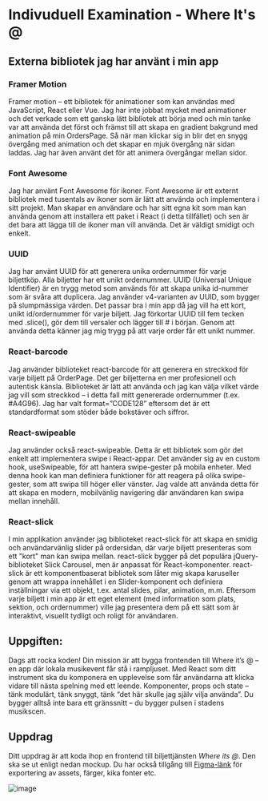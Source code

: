 # Indivuduell Examination - Where It's @


## Externa bibliotek jag har använt i min app

### Framer Motion
Framer motion – ett bibliotek för animationer som kan användas med JavaScript, React eller Vue. Jag har inte jobbat mycket med animationer och det verkade som ett ganska lätt bibliotek att börja med och min tanke var att använda det först och främst till att skapa en gradient bakgrund med animation på min OrdersPage. Så när man klickar sig in blir det en snygg övergång med animation och det skapar en mjuk övergång när sidan laddas. Jag har även använt det för att animera övergångar mellan sidor.


### Font Awesome  
Jag har använt Font Awesome för ikoner. Font Awesome är ett externt bibliotek med tusentals av ikoner som är lätt att använda och implementera i sitt projekt. Man skapar en användare och har sitt egna kit som man kan använda genom att installera ett paket i React (i detta tillfället) och sen är det bara att lägga till de ikoner man vill använda. Det är väldigt smidigt och enkelt. 

### UUID
Jag har använt UUID för att generera unika ordernummer för varje biljettköp. Alla biljetter har ett unikt ordernummer. UUID (Universal Unique Identifier) är en trygg metod som används för att skapa unika id-nummer som är svåra att duplicera. Jag använder v4-varianten av UUID, som bygger på slumpmässiga värden. Det passar bra i min app då jag vill ha ett kort, unikt id/ordernummer för varje biljett. Jag förkortar UUID till fem tecken med .slice(), gör dem till versaler och lägger till # i början. Genom att använda detta känner jag mig trygg på att varje order får ett unikt nummer. 

### React-barcode
Jag använder biblioteket react-barcode för att generera en streckkod för varje biljett på OrderPage. Det ger biljetterna en mer profesionell och autentisk känsla. Biblioteket är lätt att använda och jag kan välja vilket värde jag vill som streckkod – i detta fall mitt genererade ordernummer (t.ex. #A4G96). Jag har valt format=”CODE128” eftersom det är ett standardformat som stöder både bokstäver och siffror.  

### React-swipeable
Jag använder också react-swipeable. Detta är ett bibliotek som gör det enkelt att implementera swipe i React-appar. Det använder sig av en custom hook, useSwipeable, för att hantera swipe-gester på mobila enheter. Med denna hook kan man definiera funktioner för att reagera på olika swipe-gester, som att swipa till höger eller vänster. Jag valde att använda detta för att skapa en modern, mobilvänlig navigering där användaren kan swipa mellan innehåll.

### React-slick
I min applikation använder jag biblioteket react-slick för att skapa en smidig och användarvänlig slider på ordersidan, där varje biljett presenteras som ett "kort" man kan swipa mellan. react-slick bygger på det populära jQuery-biblioteket Slick Carousel, men är anpassat för React-komponenter. react-slick är ett komponentbaserat bibliotek som låter mig skapa karuseller genom att wrappa innehållet i en Slider-komponent och definiera inställningar via ett objekt, t.ex. antal slides, pilar, animation, m.m. Eftersom varje biljett i min app är ett eget element (med information som plats, sektion, och ordernummer) ville jag presentera dem på ett sätt som är interaktivt, visuellt tydligt och roligt för användaren. 









## Uppgiften:

Dags att rocka koden! Din mission är att bygga frontenden till Where it’s @ – en app där lokala musikevent får stå i rampljuset.
Med React som ditt instrument ska du komponera en upplevelse som får användarna att klicka vidare till nästa spelning med ett leende.
Komponenter, props och state – tänk modulärt, tänk snyggt, tänk “det här skulle jag själv vilja använda”.
Du bygger alltså inte bara ett gränssnitt – du bygger pulsen i stadens musikscen.

## Uppdrag

Ditt uppdrag är att koda ihop en frontend till biljettjänsten _Where its @_. Den ska se ut enligt nedan mockup. Du har också tillgång till [Figma-länk](https://www.figma.com/file/vcgWPPy2q44oZZ2eORL1wB/Where-its-light?node-id=0%3A1) för exportering av assets, färger, kika fonter etc.

![image](https://github.com/user-attachments/assets/de858683-8f5d-4b2b-bd73-1662bcaca8c8)





